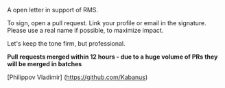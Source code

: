 A open letter in support of RMS.

To sign, open a pull request. Link your profile or email in the signature. Please use a real name if possible, to maximize impact.

Let's keep the tone firm, but professional.


**Pull requests merged within 12 hours - due to a huge volume of PRs they will be merged in batches**

[Philippov Vladimir] (https://github.com/Kabanus)

